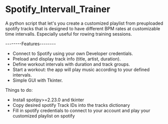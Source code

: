 # Spotify_Intervall_Trainer
A python script that let's you create a customized playlist from preuploaded spotify tracks that is designed to have different BPM rates at customizable time intervalls. Especially useful for rowing training sessions.

--------Features--------
- Connect to Spotify using your own Developer credentials.
- Preload and display track info (title, artist, duration).
- Define workout intervals with duration and track groups.
- Start a workout: the app will play music according to your defined intervals.
- Simple GUI with Tkinter.

Things to do:
- Install spotipy>=2.23.0 and tkinter
- Copy desired spotify Track IDs into the tracks dictionary
- Fill in spotify credentials to connect to your account and play your customized playlist on spotify 
